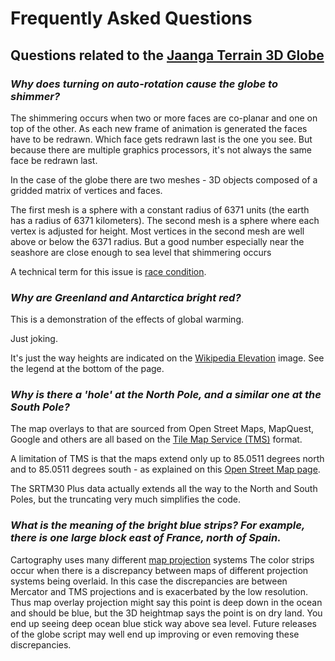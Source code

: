 Frequently Asked Questions
===

## Questions related to the [Jaanga Terrain 3D Globe]( http://jaanga.github.io/terrain-srtm30-plus-viewers/png-tms7-viewer-3d-globe-low/r3/png-tms7-viewer-3d-globe-low.html )

### _Why does turning on auto-rotation cause the globe to shimmer?_

The shimmering occurs when two or more faces are co-planar and one on top of the other. 
As each new frame of animation is generated the faces have to be redrawn.
Which face gets redrawn last is the one you see.
But because there are multiple graphics processors, it's not always the same face be redrawn last.

In the case of the globe there are two meshes - 3D objects composed of a gridded matrix of vertices and faces.

The first mesh is a sphere with a constant radius of 6371 units (the earth has a radius of 6371 kilometers).
The second mesh is a sphere where each vertex is adjusted for height. 
Most vertices in the second mesh are well above or below the 6371 radius.
But a good number especially near the seashore are close enough to sea level that shimmering occurs

A technical term for this issue is [race condition]( http://en.wikipedia.org/wiki/Race_condition ).


### _Why are Greenland and Antarctica bright red?_

This is a demonstration of the effects of global warming.

Just joking.

It's just the way heights are indicated on the [Wikipedia Elevation]( http://commons.wikimedia.org/wiki/File:Elevation.jpg ) image. 
See the legend at the bottom of the page.


### _Why is there a 'hole' at the North Pole, and a similar one at the South Pole?_

The map overlays to that are sourced from Open Street Maps, MapQuest, Google and others are all based on the [Tile Map Service (TMS)]( http://en.wikipedia.org/wiki/Tile_Map_Service ) format.

A limitation of TMS is that the maps extend only up to 85.0511 degrees north and to 85.0511 degrees south - as explained on this [Open Street Map page]( http://wiki.openstreetmap.org/wiki/Slippy_map_tilenames#X_and_Y ).

The SRTM30 Plus data actually extends all the way to the North and South Poles, but the truncating very much simplifies the code.
 

### _What is the meaning of the bright blue strips? For example, there is one large block east of France, north of Spain._

Cartography uses many different [map projection]( http://en.wikipedia.org/wiki/Map_projection ) systems
The color strips occur when there is a discrepancy between maps of different projection systems being overlaid. 
In this case the discrepancies are between Mercator and TMS projections and is exacerbated by the low resolution.
Thus map overlay projection might say this point is deep down in the ocean and should be blue, but the 3D heightmap says the point is on dry land.
You end up seeing deep ocean blue stick way above sea level.
Future releases of the globe script may well end up improving or even removing these discrepancies. 

 